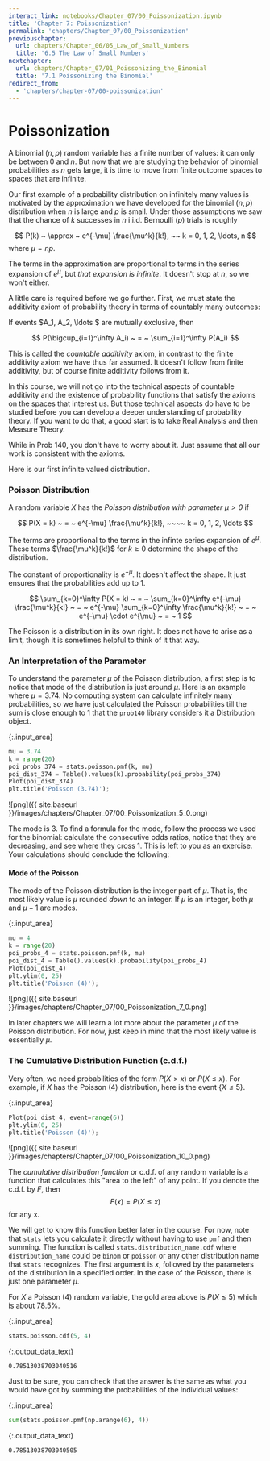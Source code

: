 ```yaml
---
interact_link: notebooks/Chapter_07/00_Poissonization.ipynb
title: 'Chapter 7: Poissonization'
permalink: 'chapters/Chapter_07/00_Poissonization'
previouschapter:
  url: chapters/Chapter_06/05_Law_of_Small_Numbers
  title: '6.5 The Law of Small Numbers'
nextchapter:
  url: chapters/Chapter_07/01_Poissonizing_the_Binomial
  title: '7.1 Poissonizing the Binomial'
redirect_from:
  - 'chapters/chapter-07/00-poissonization'
---
```


# Poissonization

A binomial $(n, p)$ random variable has a finite number of values: it can only be between 0 and $n$. But now that we are studying the behavior of binomial probabilities as $n$ gets large, it is time to move from finite outcome spaces to spaces that are infinite. 

Our first example of a probability distribution on infinitely many values is motivated by the approximation we have developed for the binomial $(n, p)$ distribution when $n$ is large and $p$ is small. Under those assumptions we
saw that the chance of $k$ successes in $n$ i.i.d. Bernoulli $(p)$ trials is roughly

$$
P(k) ~ \approx ~ e^{-\mu} \frac{\mu^k}{k!}, ~~ k = 0, 1, 2, \ldots, n
$$
where $\mu = np$.

The terms in the approximation are proportional to terms in the series expansion of $e^\mu$, but *that expansion is infinite*. It doesn't stop at $n$, so we won't either. 

A little care is required before we go further. First, we must state the additivity axiom of probability theory in terms of countably many outcomes:

If events $A_1, A_2, \ldots $ are mutually exclusive, then

$$
P(\bigcup_{i=1}^\infty A_i) ~ = ~ \sum_{i=1}^\infty P(A_i)
$$

This is called the *countable additivity* axiom, in contrast to the finite additivity axiom we have thus far assumed. It doesn't follow from finite additivity, but of course finite additivity follows from it. 

In this course, we will not go into the technical aspects of countable additivity and the existence of probability functions that satisfy the axioms on the spaces that interest us. But those technical aspects do have to be studied before you can develop a deeper understanding of probability theory. If you want to do that, a good start is to take Real Analysis and then Measure Theory.

While in Prob 140, you don't have to worry about it. Just assume that all our work is consistent with the axioms. 

Here is our first infinite valued distribution.

### Poisson Distribution
A random variable $X$ has the *Poisson distribution with parameter $\mu > 0$* if

$$
P(X = k) ~ = ~ e^{-\mu} \frac{\mu^k}{k!}, ~~~~ k = 0, 1, 2, \ldots
$$

The terms are proportional to the terms in the infinte series expansion of $e^{\mu}$. These terms $\frac{\mu^k}{k!}$ for $k \ge 0$ determine the shape of the distribution.

The constant of proportionality is $e^{-\mu}$. It doesn't affect the shape. It just ensures that the probabilities add up to 1.

$$
\sum_{k=0}^\infty P(X = k) 
~ = ~ \sum_{k=0}^\infty e^{-\mu} \frac{\mu^k}{k!} 
~ = ~ e^{-\mu} \sum_{k=0}^\infty \frac{\mu^k}{k!} 
~ = ~ e^{-\mu} \cdot e^{\mu} ~ = ~ 1
$$ 

The Poisson is a distribution in its own right. It does not have to arise as a limit, though it is sometimes helpful to think of it that way.

### An Interpretation of the Parameter
To understand the parameter $\mu$ of the Poisson distribution, a first step is to notice that mode of the distribution is just around $\mu$. Here is an example where $\mu = 3.74$. No computing system can calculate infinitely many probabilities, so we have just calculated the Poisson probabilities till the sum is close enough to 1 that the `prob140` library considers it a Distribution object. 


{:.input_area}
```python
mu = 3.74
k = range(20)
poi_probs_374 = stats.poisson.pmf(k, mu)
poi_dist_374 = Table().values(k).probability(poi_probs_374)
Plot(poi_dist_374)
plt.title('Poisson (3.74)');
```


![png]({{ site.baseurl }}/images/chapters/Chapter_07/00_Poissonization_5_0.png)


The mode is 3. To find a formula for the mode, follow the process we used for the binomial: calculate the consecutive odds ratios, notice that they are decreasing, and see where they cross 1. This is left to you as an exercise. Your calculations should conclude the following:

#### Mode of the Poisson
The mode of the Poisson distribution is the integer part of $\mu$. That is, the most likely value is $\mu$ rounded *down* to an integer. If $\mu$ is an integer, both $\mu$ and $\mu - 1$ are modes.


{:.input_area}
```python
mu = 4
k = range(20)
poi_probs_4 = stats.poisson.pmf(k, mu)
poi_dist_4 = Table().values(k).probability(poi_probs_4)
Plot(poi_dist_4)
plt.ylim(0, 25)
plt.title('Poisson (4)');
```


![png]({{ site.baseurl }}/images/chapters/Chapter_07/00_Poissonization_7_0.png)


In later chapters we will learn a lot more about the parameter $\mu$ of the Poisson distribution. For now, just keep in mind that the most likely value is essentially $\mu$.

### The Cumulative Distribution Function (c.d.f.)
Very often, we need probabilities of the form $P(X > x)$ or $P(X \le x)$. For example, if $X$ has the Poisson $(4)$ distribution, here is the event $\{ X \le 5 \}$.


{:.input_area}
```python
Plot(poi_dist_4, event=range(6))
plt.ylim(0, 25)
plt.title('Poisson (4)');
```


![png]({{ site.baseurl }}/images/chapters/Chapter_07/00_Poissonization_10_0.png)


The *cumulative distribution function* or c.d.f. of any random variable is a function that calculates this "area to the left" of any point. If you denote the c.d.f. by $F$, then
$$
F(x) = P(X \le x)
$$
for any x. 

We will get to know this function better later in the course. For now, note that `stats` lets you calculate it directly without having to use `pmf` and then summing. The function is called `stats.distribution_name.cdf` where `distribution_name` could be `binom` or `poisson` or any other distribution name that `stats` recognizes. The first argument is $x$, followed by the parameters of the distribution in a specified order. In the case of the Poisson, there is just one parameter $\mu$.

For $X$ a Poisson $(4)$ random variable, the gold area above is $P(X \le 5)$ which is about 78.5%.


{:.input_area}
```python
stats.poisson.cdf(5, 4)
```




{:.output_data_text}
```
0.78513038703040516
```



Just to be sure, you can check that the answer is the same as what you would have got by summing the probabilities of the individual values:


{:.input_area}
```python
sum(stats.poisson.pmf(np.arange(6), 4))
```




{:.output_data_text}
```
0.78513038703040505
```


